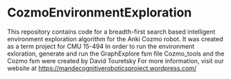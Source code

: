 # CozmoEnvironmentExploration
This repository contains code for a breadth-first search based intelligent environment exploration algorithm for the Anki Cozmo robot. It was created as a term project for CMU 15-494
In order to run the environment exloration, generate and run the GraphExplore fsm file
Cozmo_tools and the Cozmo fsm were created by David Touretsky
For more information, visit our website at https://mandecognitiveroboticsproject.wordpress.com/
